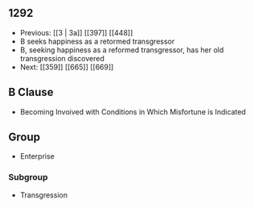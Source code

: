 ## 1292
- Previous: [[3 | 3a]] [[397]] [[448]] 
- B seeks happiness as a retormed transgressor
- B, seeking happiness as a reformed transgressor, has her old transgression discovered
- Next: [[359]] [[665]] [[669]] 

## B Clause
- Becoming Invoived with Conditions in Which Misfortune is Indicated

## Group
- Enterprise

### Subgroup
- Transgression

